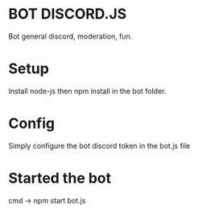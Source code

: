 # BOT DISCORD.JS
Bot general discord, moderation, fun.

# Setup

Install node-js then npm install in the bot folder.

# Config

Simply configure the bot discord token in the bot.js file

# Started the bot

cmd -> npm start bot.js
